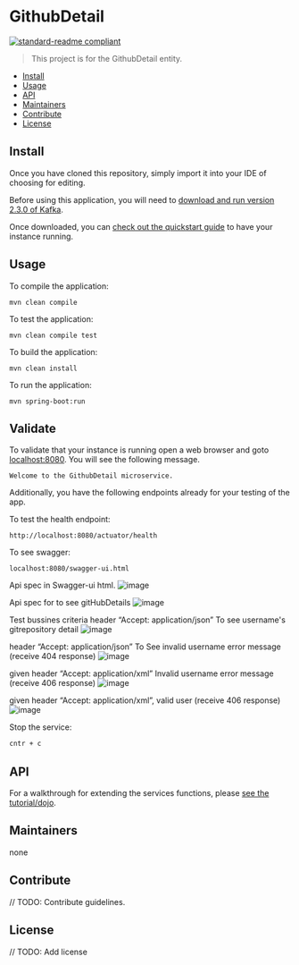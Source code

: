 # GithubDetail

[![standard-readme compliant](https://img.shields.io/badge/standard--readme-OK-green.svg?style=flat-square)](https://github.com/RichardLitt/standard-readme)


> This project is for the GithubDetail entity.

- [Install](#install)
- [Usage](#usage)
- [API](#api)
- [Maintainers](#maintainers)
- [Contribute](#contribute)
- [License](#license)

## Install

Once you have cloned this repository, simply import it into your IDE of choosing for editing.

Before using this application, you will need to [download and run version 2.3.0 of Kafka](https://kafka.apache.org/downloads).

Once downloaded, you can [check out the quickstart guide](https://kafka.apache.org/quickstart) to have your instance running.

## Usage

To compile the application:
```
mvn clean compile
```

To test the application:
```
mvn clean compile test
```
To build the application:
```
mvn clean install
```

To run the application:
```
mvn spring-boot:run
```

## Validate
To validate that your instance is running open a web browser and goto [localhost:8080](http://localhost:8080). You will see the following message.
```
Welcome to the GithubDetail microservice.
```

Additionally, you have the following endpoints already for your testing of the app.

To test the health endpoint:
```
http://localhost:8080/actuator/health
```

To see swagger:
```
localhost:8080/swagger-ui.html
```

Api spec in Swagger-ui html.
![image](https://user-images.githubusercontent.com/22048283/72680942-376c7d00-3ae5-11ea-8ea3-d13f30635e19.png)

Api spec for to see gitHubDetails
![image](https://user-images.githubusercontent.com/22048283/72680967-74387400-3ae5-11ea-9ebb-9ccbf80400be.png)


Test bussines criteria 
header “Accept: application/json” To see username's gitrepository detail
![image](https://user-images.githubusercontent.com/22048283/72680999-c5486800-3ae5-11ea-8c8f-5df2c9138207.png)


header “Accept: application/json” To See invalid username error message (receive 404 response)
![image](https://user-images.githubusercontent.com/22048283/72681031-ef9a2580-3ae5-11ea-986e-a4dd0a7b8e8d.png)

given header “Accept: application/xml” Invalid username error message (receive 406 response)
![image](https://user-images.githubusercontent.com/22048283/72681055-18bab600-3ae6-11ea-801e-d3f137875d45.png)

given header “Accept: application/xml”, valid user (receive 406 response)
![image](https://user-images.githubusercontent.com/22048283/72681066-3a1ba200-3ae6-11ea-8084-9db010de5c15.png)


Stop the service:
```bash
cntr + c
```
## API

For a walkthrough for extending the services functions, please [see the tutorial/dojo](docs/Dojo.md).

## Maintainers

none

## Contribute

// TODO: Contribute guidelines.

## License

// TODO: Add license
